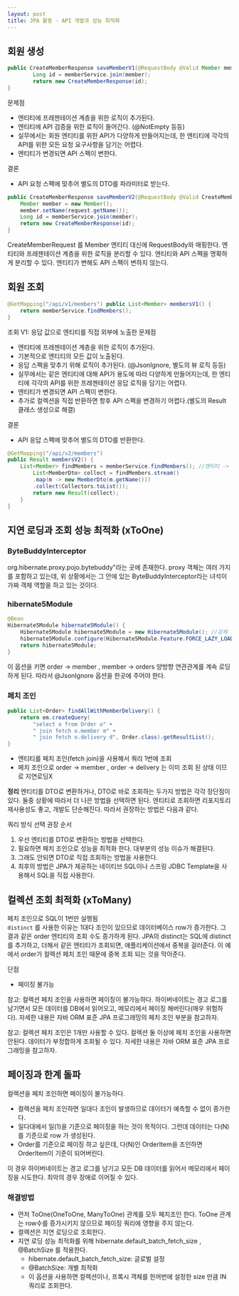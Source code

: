 ```yaml
---
layout: post
title: JPA 활용 - API 개발과 성능 최적화
---
```



## 회원 생성

~~~java
public CreateMemberResponse saveMemberV1(@RequestBody @Valid Member member){
        Long id = memberService.join(member);
        return new CreateMemberResponse(id);
}
~~~

문제점
- 엔티티에 프레젠테이션 계층을 위한 로직이 추가된다.
- 엔티티에 API 검증을 위한 로직이 들어간다. (@NotEmpty 등등)
- 실무에서는 회원 엔티티를 위한 API가 다양하게 만들어지는데, 한 엔티티에 각각의 API를 위한 모든 요청 요구사항을 담기는 어렵다.
- 엔티티가 변경되면 API 스펙이 변한다.

결론
- API 요청 스펙에 맞추어 별도의 DTO를 파라미터로 받는다.

~~~java
public CreateMemberResponse saveMemberV2(@RequestBody @Valid CreateMemberRequest request) {
    Member member = new Member();
    member.setName(request.getName());
    Long id = memberService.join(member);
    return new CreateMemberResponse(id);
}
~~~

CreateMemberRequest 를 Member 엔티티 대신에 RequestBody와 매핑한다. 엔티티와 프레젠테이션 계층을 위한 로직을 분리할 수 있다.
엔티티와 API 스펙을 명확하게 분리할 수 있다. 엔티티가 변해도 API 스펙이 변하지 않는다.

## 회원 조회

~~~java
@GetMapping("/api/v1/members") public List<Member> membersV1() {
    return memberService.findMembers();
}
~~~

조회 V1: 응답 값으로 엔티티를 직접 외부에 노출한
문제점
- 엔티티에 프레젠테이션 계층을 위한 로직이 추가된다.
- 기본적으로 엔티티의 모든 값이 노출된다.
- 응답 스펙을 맞추기 위해 로직이 추가된다. (@JsonIgnore, 별도의 뷰 로직 등등)
- 실무에서는 같은 엔티티에 대해 API가 용도에 따라 다양하게 만들어지는데, 한 엔티티에 각각의 API를 위한 프레젠테이션 응답 로직을 담기는 어렵다.
- 엔티티가 변경되면 API 스펙이 변한다.
- 추가로 컬렉션을 직접 반환하면 항후 API 스펙을 변경하기 어렵다.(별도의 Result 클래스 생성으로 해결)

결론
- API 응답 스펙에 맞추어 별도의 DTO를 반환한다.

~~~java
@GetMapping("/api/v2/members")
public Result membersV2() {
    List<Member> findMembers = memberService.findMembers(); //엔티티 -> DTO 변환
        List<MemberDto> collect = findMembers.stream()
        .map(m -> new MemberDto(m.getName()))
        .collect(Collectors.toList());
        return new Result(collect);
    }
}
~~~

## 지연 로딩과 조회 성능 최적화 (xToOne)

### ByteBuddyInterceptor
org.hibernate.proxy.pojo.bytebuddy"라는 곳에 존재한다.
proxy 객체는 여러 가지를 포함하고 있는데, 위 상황에서는 그 안에 있는 ByteBuddyInterceptor라는 녀석이 가짜 객체 역할을 하고 있는 것이다.


### hibernate5Module
~~~java
@Bean
Hibernate5Module hibernate5Module() {
    Hibernate5Module hibernate5Module = new Hibernate5Module(); //강제 지연 로딩 설정
    hibernate5Module.configure(Hibernate5Module.Feature.FORCE_LAZY_LOADING,true);
    return hibernate5Module;
}
~~~
이 옵션을 키면 order -> member , member -> orders 양방향 연관관계를 계속 로딩하게 된다. 따라서 @JsonIgnore 옵션을 한곳에 주어야 한다.


### 페치 조인
~~~java
public List<Order> findAllWithMemberDelivery() {
    return em.createQuery(
        "select o from Order o" +
        " join fetch o.member m" +
        " join fetch o.delivery d", Order.class).getResultList();
}
~~~
- 엔티티를 페치 조인(fetch join)을 사용해서 쿼리 1번에 조회
- 페치 조인으로 order -> member , order -> delivery 는 이미 조회 된 상태 이므로 지연로딩X

**정리**
엔티티를 DTO로 변환하거나, DTO로 바로 조회하는 두가지 방법은 각각 장단점이 있다.
둘중 상황에 따라서 더 나은 방법을 선택하면 된다. 엔티티로 조회하면 리포지토리 재사용성도 좋고, 개발도 단순해진다.
따라서 권장하는 방법은 다음과 같다.

쿼리 방식 선택 권장 순서
1. 우선 엔티티를 DTO로 변환하는 방법을 선택한다.
2. 필요하면 페치 조인으로 성능을 최적화 한다. 대부분의 성능 이슈가 해결된다.
3. 그래도 안되면 DTO로 직접 조회하는 방법을 사용한다.
4. 최후의 방법은 JPA가 제공하는 네이티브 SQL이나 스프링 JDBC Template을 사용해서 SQL을 직접 사용한다.

## 컬렉션 조회 최적화 (xToMany)
페치 조인으로 SQL이 1번만 실행됨   
`distinct` 를 사용한 이유는 1대다 조인이 있으므로 데이터베이스 row가 증가한다. 그 결과 같은 order 엔티티의 조회 수도 증가하게 된다.
JPA의 distinct는 SQL에 distinct를 추가하고, 더해서 같은 엔티티가 조회되면, 애플리케이션에서 중복을 걸러준다. 이 예에서 order가 컬렉션 페치 조인 때문에 중복 조회 되는 것을 막아준다.

단점
- 페이징 불가능

참고: 컬렉션 페치 조인을 사용하면 페이징이 불가능하다. 하이버네이트는 경고 로그를 남기면서 모든 데이터를 DB에서 읽어오고, 메모리에서 페이징 해버린다(매우 위험하다). 자세한 내용은 자바 ORM 표준 JPA 프로그래밍의 페치 조인 부분을 참고하자.

참고: 컬렉션 페치 조인은 1개만 사용할 수 있다. 컬렉션 둘 이상에 페치 조인을 사용하면 안된다. 데이터가 부정합하게 조회될 수 있다. 자세한 내용은 자바 ORM 표준 JPA 프로그래밍을 참고하자.


## 페이징과 한계 돌파
컬렉션을 페치 조인하면 페이징이 불가능하다.
- 컬렉션을 페치 조인하면 일대다 조인이 발생하므로 데이터가 예측할 수 없이 증가한다.
- 일다대에서 일(1)을 기준으로 페이징을 하는 것이 목적이다. 그런데 데이터는 다(N)를 기준으로 row 가 생성된다.
- Order를 기준으로 페이징 하고 싶은데, 다(N)인 OrderItem을 조인하면 OrderItem이 기준이 되어버린다.

이 경우 하이버네이트는 경고 로그를 남기고 모든 DB 데이터를 읽어서 메모리에서 페이징을 시도한다. 최악의 경우 장애로 이어질 수 있다.

### 해결방법
- 먼저 ToOne(OneToOne, ManyToOne) 관계를 모두 페치조인 한다. ToOne 관계는 row수를 증가시키지 않으므로 페이징 쿼리에 영향을 주지 않는다.
- 컬렉션은 지연 로딩으로 조회한다.
- 지연 로딩 성능 최적화를 위해 hibernate.default_batch_fetch_size , @BatchSize 를 적용한다.
  - hibernate.default_batch_fetch_size: 글로벌 설정
  - @BatchSize: 개별 최적화
  - 이 옵션을 사용하면 컬렉션이나, 프록시 객체를 한꺼번에 설정한 size 만큼 IN 쿼리로 조회한다.


